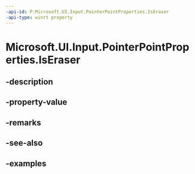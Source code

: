 ```yaml
---
-api-id: P:Microsoft.UI.Input.PointerPointProperties.IsEraser
-api-type: winrt property
---
```


# Microsoft.UI.Input.PointerPointProperties.IsEraser

<!--
public bool IsEraser { get; }
-->


## -description

## -property-value

## -remarks

## -see-also

## -examples


